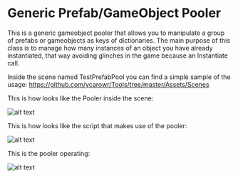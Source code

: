 # Generic Prefab/GameObject Pooler

This is a generic gameobject pooler that allows you to manipulate a group of prefabs or gameobjects as keys of dictionaries.
The main purpose of this class is to manage how many instances of an object you have already instantiated, that way 
avoiding glinches in the game because an Instantiate call.

Inside the scene named TestPrefabPool you can find a simple sample of the usage:
https://github.com/ycarowr/Tools/tree/master/Assets/Scenes

This is how looks like the Pooler inside the scene:

![alt text](https://github.com/ycarowr/Tools/blob/master/Assets/Scripts/Patterns/GenericPrefabPooler/Images/Capture.GIF)

This is how looks like the script that makes use of the pooler:

![alt text](https://github.com/ycarowr/Tools/blob/master/Assets/Scripts/Patterns/GenericPrefabPooler/Images/Capture1.GIF)

This is the pooler operating:

![alt text](https://github.com/ycarowr/Tools/blob/master/Assets/Scripts/Patterns/GenericPrefabPooler/Images/prefab.gif)

